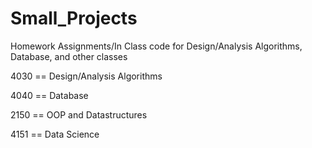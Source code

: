 # Small_Projects

Homework Assignments/In Class code for Design/Analysis Algorithms, Database, and other classes

4030 == Design/Analysis Algorithms

4040 == Database

2150 == OOP and Datastructures

4151 == Data Science
